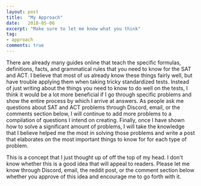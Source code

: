 ```yaml
---
layout: post
title:  "My Approach"
date:   2018-05-06
excerpt: "Make sure to let me know what you think"
tag:
- approach
comments: true
---
```


There are already many guides online that teach the specific formulas, definitions, facts, and grammatical rules that you need to know for the SAT and ACT. I believe that most of us already know these things fairly well, but have trouble applying them when taking tricky standardized tests. Instead of just writing about the things you need to know to do well on the tests, I think it would be a lot more beneficial if I go through specific problems and show the entire process by which I arrive at answers. As people ask me questions about SAT and ACT problems through Discord, email, or the comments section below, I will continue to add more problems to a compilation of questions I intend on creating. Finally, once I have shown how to solve a significant amount of problems, I will take the knowledge that I believe helped me the most in solving those problems and write a post that elaborates on the most important things to know for for each type of problem. 

This is a concept that I just thought up of off the top of my head. I don't know whether this is a good idea that will appeal to readers. Please let me know through Discord, email, the reddit post, or the comment section below whether you approve of this idea and encourage me to go forth with it.

<!--## The Basics
The formal definition of a circle is the set of all points that are equidistant from a _center_ point. So, in order to draw a circle, you have to plot all of the points that are a specific distance away from the center point. This specific distance is called the **radius**.\
The **diameter** of a circle is a straight line that goes through the center of a circle and touches two points. The diameter of a circle is equal to twice the radius.\
The **circumference** of a circle is equal to the distance around the circle.\
π, which used in many circle equations, is roughly equal to 3.14, but the SAT will usually want you to leave the π as is. For example, if you get an answer like 2π, the answer in the multipe choice options will be printed as 2π.
Although the following equations are given on the SAT, I highly recommend that you memorize as it will allow you to not waste time flipping to the formula page.
Circumference = \\(2 x π x radius)
Diameter = \\(2 x radius)
Area = \\(π x radius^2)
Here is an illustration to help visualize.
<figure>
    <a href = "https://github.com/36ACT/MyPicture/blob/master/circles/circlebasics.jpg?raw=true"><img src = "https://github.com/36ACT/MyPicture/blob/master/circles/circlebasics.jpg?raw=true"></a>
</figure>
Degrees, which are represented using a little circle (°), are used to measure angles. There are 360 degrees in one full circle.
Here is an image of the angle measurements of a circle:
<figure>
    <a href = "https://github.com/36ACT/MyPicture/blob/master/circles/degrees-360.gif?raw=true"><img src = "https://github.com/36ACT/MyPicture/blob/master/circles/degrees-360.gif?raw=true"></a>
</figure>
So, angles, which are measured in degrees, are used to describe a portion of a circle. 
-->
